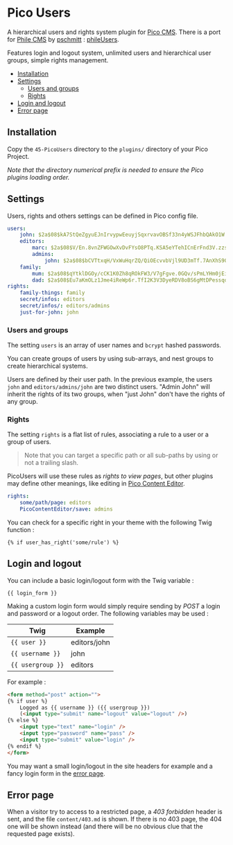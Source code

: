 # Pico Users

A hierarchical users and rights system plugin for [Pico CMS](http://pico.dev7studios.com). There is a port for [Phile CMS](https://github.com/PhileCMS/Phile) by [pschmitt](https://github.com/pschmitt) : [phileUsers](https://github.com/pschmitt/phileUsers).

Features login and logout system, unlimited users and hierarchical user groups, simple rights management.

* [Installation](#installation)
* [Settings](#users-and-groups)
  * [Users and groups](#users-and-groups)
  * [Rights](#rights)
* [Login and logout](#login-and-logout)
* [Error page](#error-page)


## Installation

Copy the `45-PicoUsers` directory to the `plugins/` directory of your Pico Project.

*Note that the directory numerical prefix is needed to ensure the Pico plugins loading order.*

## Settings

Users, rights and others settings can be defined in Pico config file.

```yml
users:
    john: $2a$08$kA7StQeZgyuEJnIrvypwEeuyjSqxrvavOBSf33n4yWSJFhbQAkO1W
    editors:
        marc: $2a$08$V/En.8vnZFWGOwXvDvFYsO8PTq.KSA5eYTehICnErFnd3V.zzsj.K
        admins:
            john: $2a$08$bCVTtxqH/VxWuHqrZQ/QiOEcvvbVjl9UD3mTf.7AnXhS90DXj5IZ6
    family:
        mum: $2a$08$qYtklDGOy/cCK1K0Zh8qROkFW3/V7gFgve.0GQv/sPmLYHm0jEiTi
        dad: $2a$08$Eu7aKmOLz1Jme4iReWp6r.TfI2K3V3DyeRDV8oBS6gMtDPessqqru
rights:
    family-things: family
    secret/infos: editors
    secret/infos/: editors/admins
    just-for-john: john
```

### Users and groups

The setting `users` is an array of user names and `bcrypt` hashed passwords.

You can create groups of users by using sub-arrays, and nest groups to create hierarchical systems.

Users are defined by their user path. In the previous example, the users `john` and `editors/admins/john` are two distinct users. "Admin John" will inherit the rights of its two groups, when "just John" don't have the rights of any group.

### Rights

The setting `rights` is a flat list of rules, associating a rule to a user or a group of users.

> Note that you can target a specific path or all sub-paths by using or not a trailing slash.

PicoUsers will use these rules as *rights to view pages*, but other plugins may define other meanings, like editing in [Pico Content Editor](https://github.com/nliautaud/pico-content-editor).

```yml
rights:
    some/path/page: editors
    PicoContentEditor/save: admins
```

You can check for a specific right in your theme with the following Twig function :

```twig
{% if user_has_right('some/rule') %}
```

## Login and logout

You can include a basic login/logout form with the Twig variable :

    {{ login_form }}

Making a custom login form would simply require sending by *POST* a login and password or a logout order. The following variables may be used :

Twig | Example
---|---
`{{ user }}`|editors/john
`{{ username }}`|john
`{{ usergroup }}`|editors

For example :
```html
<form method="post" action="">
{% if user %}
    Logged as {{ username }} ({{ usergroup }})
    (<input type="submit" name="logout" value="logout" />)
{% else %}
    <input type="text" name="login" />
    <input type="password" name="pass" />
    <input type="submit" value="login" />
{% endif %}
</form>
```

You may want a small login/logout in the site headers for example and a fancy login form in the [error page](#error-page).

## Error page

When a visitor try to access to a restricted page, a *403 forbidden* header is sent, and the file `content/403.md` is shown. If there is no 403 page, the 404 one will be shown instead (and there will be no obvious clue that the requested page exists).
